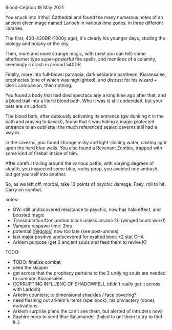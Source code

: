 Blood-Ception
18 May 2021

You snuck into Irithyll Cathedral and found the many numerous notes of an ancient elven mage named Larloch in various time zones, in three different libraries.

The first, 400-420DR (1000y ago), it's clearly his younger days, studing the biology and botany of the city.

Then, more and more strange magic, with (best you can tell) some afterburner type super-powerful fire spells, and mentions of a calamity, seemingly a crash in around 540DR.

Finally, more into full-blown paranoia, dark seldarine pantheon, Kiaransalee, prophecies (one of which was highlighted), and distrust for his wizard + cleric companion, then nothing.

You found a body that had died spectacularly a long time ago after that, and a blood trail into a literal blood bath. Who it was is still undecided, but your bets are on Larloch.

The blood bath, after dubiously activating its entrance (gw dunking it in the bath and praying to kavaki), found that it was hiding a magic protected entrance to an oubliette; the much referenced sealed caverns still had a way in.

In the caverns, you found strange milky and light-shining water, casting light upon the hard blue walls. You also found a Revenant Zombie, trapped with some kind of fireball inside of him.

After careful trailing around the various paths, with varying degrees of stealth, you inspected some blue, rocky poop, you avoided one ambush, but got yourself into another.

So, as we left off; mordai, take 13 points of psychic damage. Faey, roll to hit. Carry on combat.

notes:
- GW: still undiscovered resistance to psychic, now has halo effect, and boosted magic
- Transmutation/Conjuration block unless arcana 20 (winged boots work!)
- Vampire respawn time: 2hrs
- potential [[felgolos]] now too late (see post-umnos)
- last major positive undiscovered for exalted book +2 stat CHA
- Arklem purpose (get 3 ancient souls and feed them to revive K)

TODO:
- TODO: finalize combat
- seed the skipper
- get across that the prophecy pertains to the 3 undying souls are needed to summon Kiaransalee.
- CORRUPTING INFLUENC OF SHADOWFELL (didn't really get it across with Larloch)
- Arkelm counters; to dimensional shackles / face covering?
- need fleshing out arklem's items (spellbook), his phylactery (done), motivations
- Arklem surprise plans (he can't see them, but alerted of intruders now)
- Saphire poop to seed Blue Salamander (failed to get them to try to find it..)

[//begin]: # "Autogenerated link references for markdown compatibility"
[felgolos]: ../npcs/felgolos "Felgolos"
[//end]: # "Autogenerated link references"
